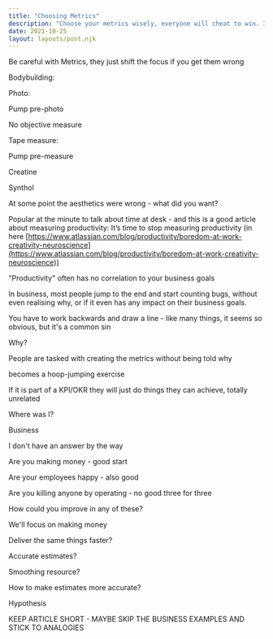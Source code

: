 ```yaml
---
title: "Choosing Metrics"
description: "Choose your metrics wisely, everyone will cheat to win. Including you."
date: 2021-10-25
layout: layouts/post.njk
---
```

Be careful with Metrics, they just shift the focus if you get them wrong

Bodybuilding:

Photo:

Pump pre-photo

No objective measure

Tape measure:

Pump pre-measure

Creatine

Synthol

At some point the aesthetics were wrong - what did you want?

Popular at the minute to talk about time at desk - and this is a good article about measuring productivity: It’s time to stop measuring productivity (in here [https://www.atlassian.com/blog/productivity/boredom-at-work-creativity-neuroscience](https://www.atlassian.com/blog/productivity/boredom-at-work-creativity-neuroscience))

"Productivity" often has no correlation to your business goals

In business, most people jump to the end and start counting bugs, without even realising why, or if it even has any impact on their business goals.

You have to work backwards and draw a line - like many things, it seems so obvious, but it's a common sin

Why?

People are tasked with creating the metrics without being told why

becomes a hoop-jumping exercise

If it is part of a KPI/OKR they will just do things they can achieve, totally unrelated

Where was I?

Business

I don't have an answer by the way

Are you making money - good start

Are your employees happy - also good

Are you killing anyone by operating - no good three for three

How could you improve in any of these?

We'll focus on making money

Deliver the same things faster?

Accurate estimates?

Smoothing resource?

How to make estimates more accurate?

Hypothesis

KEEP ARTICLE SHORT - MAYBE SKIP THE BUSINESS EXAMPLES AND STICK TO ANALOGIES